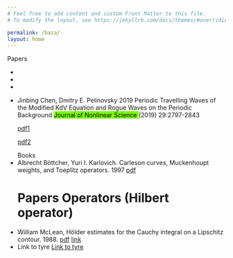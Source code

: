 ```yaml
---
# Feel free to add content and custom Front Matter to this file.
# To modify the layout, see https://jekyllrb.com/docs/themes/#overriding-theme-defaults

permalink: /baza/
layout: home
---
```


<dl>
 Papers
<ul>

<li> <!-- Kotlyarov --> </li>



<li> <!--McLaughlin --> </li>

<li> <!-- Rybkin --> </li>


</ul>

</dl>


<dl>

<ul>
<li> Jinbing Chen, Dmitry E. Pelinovsky 2019 
Periodic Travelling Waves of the Modified KdV Equation and Rogue Waves on the Periodic Background
<mark style="background-color: #7CFC00">Journal of Nonlinear Science </mark> (2019) 29:2797-2843

 <a href="/data/papers/Pelinovsky_RogueWaveGenusTwoMKdV_2019.pdf">pdf1 </a> 

<a href="https://dmpeli.math.mcmaster.ca/PaperBank/RogueWaveGenusTwoMKdV.pdf"> pdf2 </a>

</li>
</ul>
</dl>


<ul>Books
<li>Albrecht Böttcher, Yuri I. Karlovich. Carleson curves, Muckenhoupt weights, and Toeplitz operators. 1997
<a href="/data/books/bottcher_karlovich_1997 Carleson Curves, Muckenhoupt Weights, and Toeplitz Operators.pdf">pdf</a>

</li>
</ul>


<ul><h1>Papers Operators (Hilbert operator)</h1>

<li>
William McLean, Hölder estimates for the Cauchy integral on a Lipschitz contour. 1988.
<a href="/data/papers_operators/euclid.jiea.1214948419.pdf">pdf</a>
<a href="https://projecteuclid.org/download/pdf_1/euclid.jiea/1214948419.pdf">link</a>
</li>

<li>Link to tyre

<a href="https://www.google.com/search?q=how+to+estimate+the+norm+of+cauchy+operator+on+a+complex+contour&oq=how+to+estimate+the+norm+of+cauchy+operator+on+a+complex+contour&aqs=chrome..69i57.170132j0j9&client=ms-android-xiaomi&sourceid=chrome-mobile&ie=UTF-8">
Link to tyre</a>
</li>

</ul>


<!--
<ul>
<li>formula $$x+x$$ vot kak </li>
</ul>
-->
